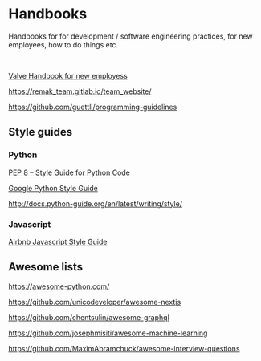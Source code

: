 Handbooks
=========

Handbooks for for development / software engineering practices, for new employees, how to do things etc.

<br>

[Valve Handbook for new employess](https://steamcdn-a.akamaihd.net/apps/valve/Valve_NewEmployeeHandbook.pdf)

https://remak_team.gitlab.io/team_website/

https://github.com/guettli/programming-guidelines


Style guides
------------

### Python

[PEP 8 – Style Guide for Python Code](https://www.python.org/dev/peps/pep-0008/)

[Google Python Style Guide](https://google.github.io/styleguide/pyguide.html)

http://docs.python-guide.org/en/latest/writing/style/


### Javascript

[Airbnb Javascript Style Guide](https://github.com/airbnb/javascript)


Awesome lists
-------------

https://awesome-python.com/

https://github.com/unicodeveloper/awesome-nextjs

https://github.com/chentsulin/awesome-graphql

https://github.com/josephmisiti/awesome-machine-learning

https://github.com/MaximAbramchuck/awesome-interview-questions
